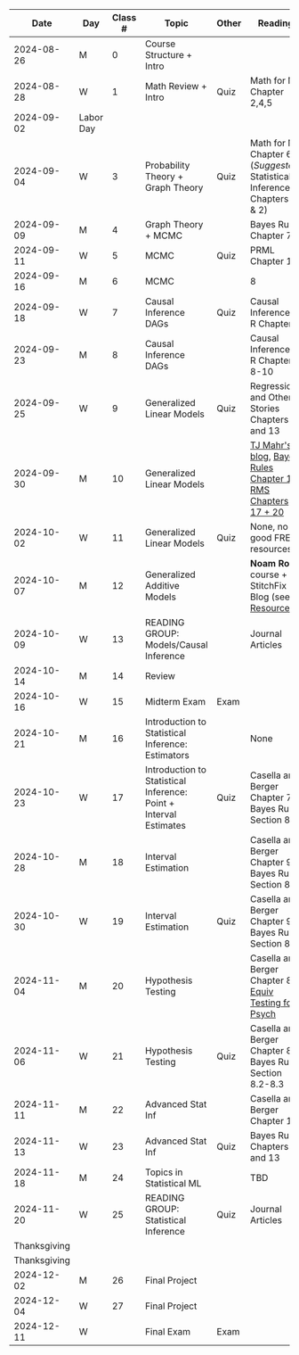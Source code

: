 | Date | Day | Class \# | Topic | Other | Reading |
|------------|------------|------------|------------|------------|----------------|
| 2024-08-26 | M | 0 | Course Structure + Intro |  |  |
| 2024-08-28 | W | 1 | Math Review + Intro | Quiz | Math for ML Chapter 2,4,5 |
| 2024-09-02 | Labor Day |  |  |  |  |
| 2024-09-04 | W | 3 | Probability Theory + Graph Theory | Quiz | Math for ML Chapter 6 (*Suggested*: Statistical Inference Chapters 1 & 2) |
| 2024-09-09 | M | 4 | Graph Theory + MCMC |  | Bayes Rules Chapter 7 |
| 2024-09-11 | W | 5 | MCMC | Quiz | PRML Chapter 11 |
| 2024-09-16 | M | 6 | MCMC |  | 8 |
| 2024-09-18 | W | 7 | Causal Inference DAGs | Quiz | Causal Inference in R Chapter 5 |
| 2024-09-23 | M | 8 | Causal Inference DAGs |  | Causal Inference in R Chapter 8-10 |
| 2024-09-25 | W | 9 | Generalized Linear Models | Quiz | Regression and Other Stories Chapters 8 and 13 |
| 2024-09-30 | M | 10 | Generalized Linear Models |  | [TJ Mahr's blog](https://www.tjmahr.com/plotting-partial-pooling-in-mixed-effects-models/), [Bayes Rules Chapter 17](https://www.bayesrulesbook.com/chapter-17), [RMS Chapters 17 + 20](https://hbiostat.org/rmsc) |
| 2024-10-02 | W | 11 | Generalized Linear Models | Quiz | None, no good FREE resources :( |
| 2024-10-07 | M | 12 | Generalized Additive Models |  | **Noam Ross** course + StitchFix Blog (see [Resources](https://github.com/chelseaparlett/CPSC540ParlettPelleriti/blob/main/Admin/Resources.md)) |
| 2024-10-09 | W | 13 | READING GROUP: Models/Causal Inference |  | Journal Articles |
| 2024-10-14 | M | 14 | Review |  |  |
| 2024-10-16 | W | 15 | Midterm Exam | Exam |  |
| 2024-10-21 | M | 16 | Introduction to Statistical Inference: Estimators |  | None |
| 2024-10-23 | W | 17 | Introduction to Statistical Inference: Point + Interval Estimates | Quiz | Casella and Berger Chapter 7, Bayes Rules Section 8.1 |
| 2024-10-28 | M | 18 | Interval Estimation |  | Casella and Berger Chapter 9, Bayes Rules Section 8.2 |
| 2024-10-30 | W | 19 | Interval Estimation | Quiz | Casella and Berger Chapter 9, Bayes Rules Section 8.2 |
| 2024-11-04 | M | 20 | Hypothesis Testing |  | Casella and Berger Chapter 8, [Equiv Testing for Psych](https://journals.sagepub.com/doi/pdf/10.1177/2515245918770963) |
| 2024-11-06 | W | 21 | Hypothesis Testing | Quiz | Casella and Berger Chapter 8, Bayes Rules Section 8.2-8.3 |
| 2024-11-11 | M | 22 | Advanced Stat Inf |  | Casella and Berger Chapter 12 |
| 2024-11-13 | W | 23 | Advanced Stat Inf | Quiz | Bayes Rules Chapters 9 and 13 |
| 2024-11-18 | M | 24 | Topics in Statistical ML |  | TBD |
| 2024-11-20 | W | 25 | READING GROUP: Statistical Inference | Quiz | Journal Articles |
| Thanksgiving |  |  |  |  |  |
| Thanksgiving |  |  |  |  |  |
| 2024-12-02 | M | 26 | Final Project |  |  |
| 2024-12-04 | W | 27 | Final Project |  |  |
| 2024-12-11 | W |  | Final Exam | Exam |  |
